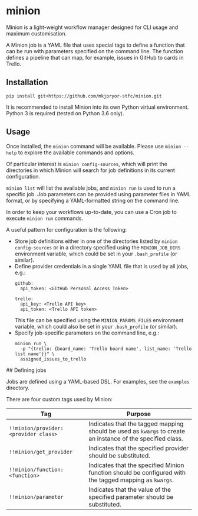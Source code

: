 # minion

Minion is a light-weight workflow manager designed for CLI usage and maximum
customisation.

A Minion job is a YAML file that uses special tags to define a function that
can be run with parameters specified on the command line. The function defines
a pipeline that can map, for example, issues in GitHub to cards in Trello.

## Installation

```
pip install git+https://github.com/mkjpryor-stfc/minion.git
```

It is recommended to install Minion into its own Python virtual environment.
Python 3 is required (tested on Python 3.6 only).

## Usage

Once installed, the `minion` command will be available. Please use `minion --help`
to explore the available commands and options.

Of particular interest is `minion config-sources`, which will print the directories
in which Minion will search for job definitions in its current configuration.

`minion list` will list the available jobs, and `minion run` is used to run a
specific job. Job parameters can be provided using parameter files in YAML
format, or by specifying a YAML-formatted string on the command line.

In order to keep your workflows up-to-date, you can use a Cron job to execute
`minion run` commands.

A useful pattern for configuration is the following:

  * Store job definitions either in one of the directories listed by `minion config-sources`
    or in a directory specified using the `MINION_JOB_DIRS` environment variable, which
    could be set in your `.bash_profile` (or similar).
  * Define provider credentials in a single YAML file that is used by all jobs, e.g.:
    ```
    github:
      api_token: <GitHub Personal Access Token>

    trello:
      api_key: <Trello API key>
      api_token: <Trello API token>
    ```
    This file can be specified using the `MINION_PARAMS_FILES` environment variable,
    which could also be set in your `.bash_profile` (or similar).
  * Specify job-specific parameters on the command line, e.g.:
    ```
    minion run \
      -p "{trello: {board_name: 'Trello board name', list_name: 'Trello list name'}}" \
      assigned_issues_to_trello
    ```

## Defining jobs

Jobs are defined using a YAML-based DSL. For examples, see the `examples`
directory.

There are four custom tags used by Minion:

| Tag | Purpose |
| --- | --- |
| `!!minion/provider:<provider class>` | Indicates that the tagged mapping should be used as `kwargs` to create an instance of the specified class. |
| `!!minion/get_provider` | Indicates that the specified provider should be substituted. |
| `!!minion/function:<function>` | Indicates that the specified Minion function should be configured with the tagged mapping as `kwargs`. |
| `!!minion/parameter` | Indicates that the value of the specified parameter should be substituted. |

